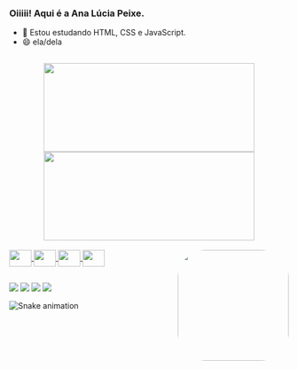### Oiiiii! Aqui é a Ana Lúcia Peixe.

- 🌱 Estou estudando HTML, CSS e JavaScript.
- 😄 ela/dela
##

 <div align="center">
        <a href="https://github.com/analuciapeixe">
        <img height="160px" width="380px" src="https://github-readme-stats.vercel.app/api?username=analuciapeixe&show_icons=true&theme=algolia&include_all_commits=true&count_private=true"/>
        <img height="160px" width="380px" src="https://github-readme-stats.vercel.app/api/top-langs/?username=analuciapeixe&layout=compact&langs_count=7&theme=algolia"/>
      </div>
      <div style="display: inline_block"><br>
        <img align="center"  height="30" width="40" src="https://cdn.jsdelivr.net/gh/devicons/devicon/icons/html5/html5-original.svg" />
        <img align="center"  height="30" width="40" src="https://cdn.jsdelivr.net/gh/devicons/devicon/icons/css3/css3-original.svg" />
        <img align="center"  height="30" width="40" src="https://cdn.jsdelivr.net/gh/devicons/devicon/icons/javascript/javascript-original.svg" />
        <img align="center"  height="30" width="40" src="https://cdn.jsdelivr.net/gh/devicons/devicon/icons/python/python-original.svg" />
        <img align="right"   height="200px" style="border-radius:50px;" src="https://share-cdn.picrew.me/shareImg/org/202203/597326_8pyfMuDY.png"/>
      </div>

  ##
  
  <div>
    <a href="https://www.linkedin.com/in/ana-l%C3%BAcia-peixe-a557a8231/" rel="external" target="_blank"><img src="https://img.shields.io/badge/LinkedIn-0077B5?style=for-the-badge&logo=linkedin&logoColor=white" target="_blank"></a>
     <a href="https://instagram.com/ana_lulas_peixe" target="_blank"><img src="https://img.shields.io/badge/-Instagram-%23E4405F?style=for-the-badge&logo=instagram&logoColor=white" target="_blank"></a>
   <a href="https://discord.com/channels/267624335836053506/723655946672275466" rel="external" target="_blank"><img src="https://img.shields.io/badge/Discord-7289DA?style=for-the-badge&logo=discord&logoColor=white" target=_blank"></a>
    <a href = "mailto:peixeanalucia083@gmail.com"><img src="https://img.shields.io/badge/-Gmail-%23333?style=for-the-badge&logo=gmail&logoColor=white" target="_blank"></a>
  </div>

![Snake animation](https://github.com/analuciapeixe/analuciapeixe/blob/output/github-contribution-grid-snake.svg)
     
